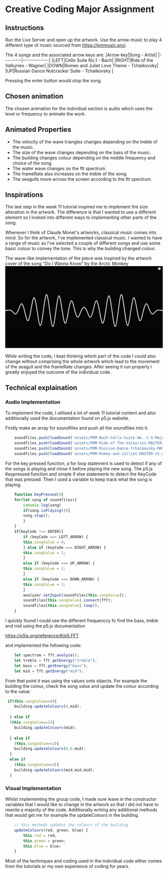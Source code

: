 # Creative Coding Major Assignment

## Instructions

Run the Live Server and open up the artwork.
Use the arrow music to play 4 different type of music sourced from <https://pmmusic.pro/>.

The 4 songs and the associated arrow keys are:
|Arrow key|Song - Artist|
|---------|-------------|
|LEFT|Cello Suite No.1 - Bach|
|RIGHT|Ride of the Valkyries - Wagner|
|DOWN|Romeo and Juliet Love Theme - Tchaikovsky|
|UP|Russian Dance Nutcracker Suite - Tchaikovsky |

Pressing the enter button would stop the song.

## Chosen animation

The chosen animation for the individual section is audio which uses the level or frequency to animate the work.

## Animated Properties

- The velocity of the wave triangles changes depending on the treble of the music.
- The size of the wave changes depending on the bass of the music.
- The building changes colour depending on the middle frequency and choice of the song.
- The water wave changes on the ftt spectrum.
- The frameRate also increases on the treble of the song.
- The seagulls move across the screen according to the ftt spectrum.

## Inspirations

The last step in the week 11 tutorial inspired me to implement the size alteration in the artwork. The difference is that I wanted to use a different element so I looked into different ways to implementing other parts of the song.

Whenever I think of Claude Monet's artworks, classical music comes into mind. So for the artwork, I've implemented classical music. I wanted to have a range of music so I've selected a couple of different songs and use some basic colour to convey the tone. This is why the building changed colour.

The wave-like implementation of the piece was inspired by the artwork cover of the song "Do I Wanna Know" by the Arctic Monkey
![Arctic Monkey Music Video](inspirations/ArcticMonkeys.PNG)

While writing the code, I kept thinking which part of the code I could also change without comprising the whole artwork which lead to the movement of the seagull and the frameRate changes.
After seeing it run properly I greatly enjoyed the outcome of the individual code.

## Technical explaination

### Audio Implementation

To implement the code, I utilised a lot of week 11 tutorial content and also additionally used the documentation found on p5.js website.

Firstly make an array for soundfiles and push all the soundfiles into it.

``` js
    soundfiles.push(loadSound('assets/PMM-Bach-Cello-Suite-No.-1-G-Major-MASTER_V1.wav'));
    soundfiles.push(loadSound('assets/PMM-Ride-of-The-Valkyries-MASTER-V1.wav'));
    soundfiles.push(loadSound('assets/PMM-Russian-Dance-Tchaikovsky-MASTER-V1.wav'));
    soundfiles.push(loadSound('assets/PMM-Romeo-and-Julliet-MASTER-V1.wav'));
```

For the key pressed function, a for loop statement is used to detect if any of the songs is playing and close it before playing the new song. The p5.js Keypressed function and simple if else statements to detect the KeyCode that was pressed. Then I used a variable to keep track what the song is playing.

``` js
    function keyPressed(){
    for(let song of soundfiles){
        console.log(song)
        if(song.isPlaying()){
        song.stop();
        }
    }
    if(keyCode !== ENTER){
        if (keyCode === LEFT_ARROW) {
        this.songValue = 0;
        } else if (keyCode === RIGHT_ARROW) {
        this.songValue = 1;
        }
        else if (keyCode === UP_ARROW) {
        this.songValue = 2;
        }
        else if (keyCode === DOWN_ARROW) {
        this.songValue = 3;
        }
        analyzer.setInput(soundfiles[this.songValue]);
        soundfiles[this.songValue].connect(fft);
        soundfiles[this.songValue].loop();
    }
```

I quickly found I could use the different frequenccy fo find the bass, treble and mid using the p5.js documentation

<https://p5js.org/reference/#/p5.FFT>

and implemented the following code:

``` js
    let spectrum = fft.analyze();
    let treble = fft.getEnergy("treble");
    let bass = fft.getEnergy("bass");
    let mid = fft.getEnergy("mid");
```

From that point it was using the values onto objects. For example the building the colour, check the song value and update the colour according to the value:

``` js
 if(this.songValue==0){
    building.updateColours(0,mid);
    
  } else if 
  (this.songValue==1){
    building.updateColours(mid);
    
  } else if
    (this.songValue==2){
    building.updateColours(0,0,mid);
  }
  else if
    (this.songValue==3){
    building.updateColours(mid,mid,mid);
  }
```

### Visual Implementation

Whilst implementing the group code, I made sure leave in the constructor variables that I would like to change in the artwork so that I did not have to rewrite a majority of the code. Additionally writing any additional methods that would get me for example the updateColours in the building.

``` js
    // this methods updates the colours of the building
    updateColours(red, green, blue) {
        this.red = red;
        this.green = green;
        this.blue = blue;
    }
```

Most of the techniques and coding used in the individual code either comes from the tutorials or my own experience of coding for years.
